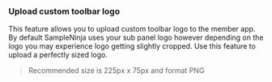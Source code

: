 ### Upload custom toolbar logo

This feature allows you to upload custom toolbar logo to the member app. By default SampleNinja uses your sub panel logo however depending on the logo you may experience logo getting slightly cropped. Use this feature to upload a perfectly sized logo.

> Recommended size is 225px x 75px and format PNG
